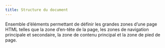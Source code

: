 ```yaml
---
title: Structure du document
---
```


Ensemble d’éléments permettant de définir les grandes zones d’une page HTML telles que la zone d’en-tête de la page, les zones de navigation principale et secondaire, la zone de contenu principal et la zone de pied de page.
